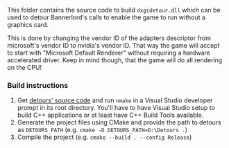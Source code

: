 This folder contains the source code to build `dxgidetour.dll` which can be used to detour Bannerlord's calls to enable the game to run without a graphics card. 

This is done by changing the vendor ID of the adapters descriptor from microsoft's vendor ID to nvidia's vendor ID. That way the game will accept to start with "Microsoft Default Renderer" without requiring a hardware accelerated driver. Keep in mind though, that the game will do all rendering on the CPU!

### Build instructions

  1. Get [detours' source code](https://github.com/microsoft/detours) and run `nmake` in a Visual Studio developer prompt in its root directory. You'll have to have Visual Studio setup to build C++ applications or at least have C++ Build Tools available. 
  2. Generate the project files using CMake and provide the path to detours as `DETOURS_PATH` (e.g. `cmake -D DETOURS_PATH=D:\Detours .`)
  3. Compile the project (e.g. `cmake --build . --config Release`)